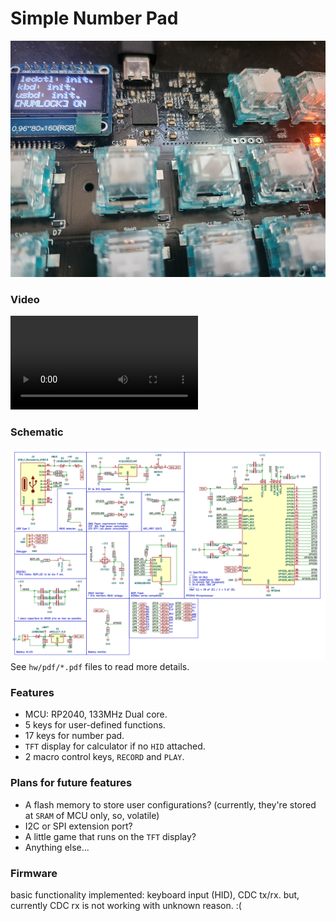 # Simple Number Pad
![](hw/RP2040_KBD_LCD.jpg)

### Video
![](video.mp4)

### Schematic
![](hw/RP2040_KBD-MCU.png)
See `hw/pdf/*.pdf` files to read more details.

### Features
* MCU: RP2040, 133MHz Dual core.
* 5 keys for user-defined functions.
* 17 keys for number pad.
* `TFT` display for calculator if no `HID` attached.
* 2 macro control keys, `RECORD` and `PLAY`.

### Plans for future features
* A flash memory to store user configurations? (currently, they're stored at `SRAM` of MCU only, so, volatile)
* I2C or SPI extension port?
* A little game that runs on the `TFT` display?
* Anything else...

### Firmware
basic functionality implemented: keyboard input (HID), CDC tx/rx.
but, currently CDC rx is not working with unknown reason. :(